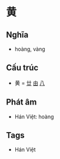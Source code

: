 # 黄

## Nghĩa

* hoàng, vàng

## Cấu trúc
* 黄 = [廿](廿.md) [由](由.md) [八](八.md)

## Phát âm

* Hán Việt: hoàng

## Tags
* Hán Việt

<script>window.HANZI_FIELD='黄';</script>